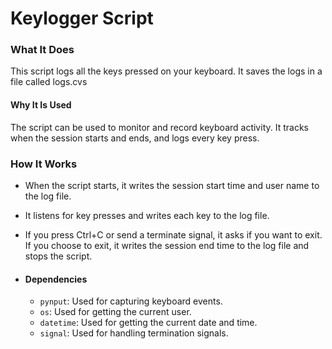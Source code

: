# Keylogger Script

### What It Does
This script logs all the keys pressed on your keyboard. It saves the logs in a file called logs.cvs

#### Why It Is Used
The script can be used to monitor and record keyboard activity. It tracks when the session starts and ends, and logs every key press.




 ###  How It Works
 - When the script starts, it writes the session start time and user name to the log file.
- It listens for key presses and writes each key to the log file.
- If you press Ctrl+C or send a terminate signal, it asks if you want to exit. If you choose to exit, it writes the session end time to the log file and stops the script.


- #### Dependencies
   - ```pynput```: Used for capturing keyboard events.
   - ```os```: Used for getting the current user.
   - ```datetime```: Used for getting the current date and time.
   - ```signal```: Used for handling termination signals.



